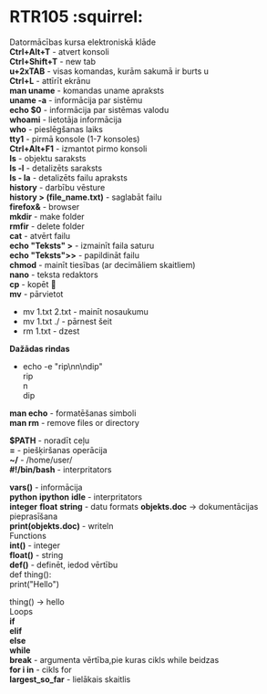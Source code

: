 # RTR105 :squirrel:  
Datormācības kursa elektroniskā klāde  
**Ctrl+Alt+T** - atvert konsoli  
**Ctrl+Shift+T** - new tab  
**u+2xTAB** - visas komandas, kurām sakumā ir burts u  
**Ctrl+L** - attīrīt ekrānu  
**man uname** - komandas uname apraksts  
**uname -a** - informācija par sistēmu  
**echo $0** - informācija par sistēmas valodu  
**whoami** - lietotāja informācija  
**who** - pieslēgšanas laiks  
**tty1** - pirmā konsole (1-7 konsoles)  
**Ctrl+Alt+F1** - izmantot pirmo konsoli  
**ls** - objektu saraksts  
**ls -l** - detalizēts saraksts  
**ls - la** - detalizēts failu apraksts  
**history** - darbību vēsture  
**history > (file_name.txt)** - saglabāt failu  
**firefox&** - browser  
**mkdir** - make folder  
**rmfir** - delete folder  
**cat** - atvērt failu  
**echo "Teksts" >** - izmainīt faila saturu  
**echo "Teksts">>** - papildināt failu  
**chmod** - mainīt tiesības (ar decimāliem skaitliem)  
**nano** - teksta redaktors  
**cp** - kopēt :eyes:  
**mv** - pārvietot  
  - mv 1.txt 2.txt - mainīt nosaukumu  
  - mv 1.txt ./ - pārnest šeit  
  - rm 1.txt - dzest  
  
**Dažādas rindas**  
  - echo -e "rip\nn\ndip"  
  rip  
  n  
  dip  
  
  **man echo** - formatēšanas simboli  
  **man rm** - remove files or directory  

**$PATH** - noradīt ceļu  
**=** - piešķiršanas operācija  
**~/** - /home/user/  
**#!/bin/bash** - interpritators  

**vars()** - informācija  
**python**
**ipython**
**idle** - interpritators  
**integer**
**float**
**string** - datu formats
**objekts.__doc__** -> dokumentācijas pieprasīšana  
**print(objekts.__doc__)** - writeln  
Functions  
**int()** - integer  
**float()** - string  
**def()** - definēt, iedod vērtību  
def thing():  
  print("Hello")  
  
thing() -> hello  
Loops  
**if**  
**elif**  
**else**  
**while**  
**break** - argumenta vērtība,pie kuras cikls while beidzas  
**for i in** - cikls for  
**largest_so_far** - lielākais skaitlis  
